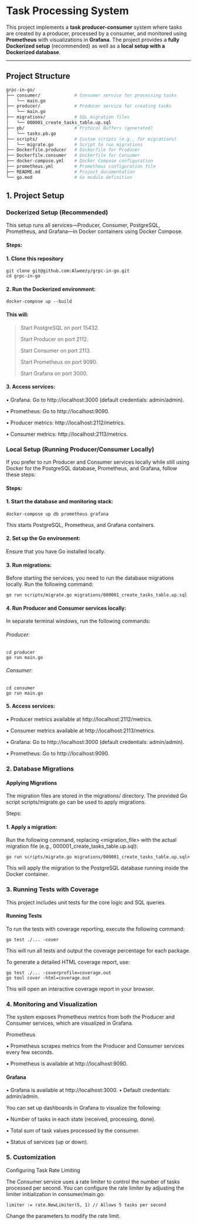 # Task Processing System

This project implements a **task producer-consumer** system where tasks are created by a producer, processed by a consumer, and monitored using **Prometheus** with visualizations in **Grafana**. The project provides a **fully Dockerized setup** (recommended) as well as a **local setup with a Dockerized database**.

---

## Project Structure

```bash
grpc-in-go/
├── consumer/             # Consumer service for processing tasks
│   └── main.go
├── producer/             # Producer service for creating tasks
│   └── main.go
├── migrations/           # SQL migration files
│   └── 000001_create_tasks_table.up.sql
├── pb/                   # Protocol Buffers (generated)
│   └── tasks.pb.go
├── scripts/              # Custom scripts (e.g., for migrations)
│   └── migrate.go        # Script to run migrations
├── Dockerfile.producer   # Dockerfile for Producer
├── Dockerfile.consumer   # Dockerfile for Consumer
├── docker-compose.yml    # Docker Compose configuration
├── prometheus.yml        # Prometheus configuration file
├── README.md             # Project documentation
└── go.mod                # Go module definition
```

## 1. Project Setup

### Dockerized Setup (Recommended)

This setup runs all services—Producer, Consumer, PostgreSQL, Prometheus, and Grafana—in Docker containers using Docker Compose.

#### Steps:
#### 1. Clone this repository
```
git clone git@github.com:Alweezy/grpc-in-go.git
cd grpc-in-go
```

#### 2.	Run the Dockerized environment:
```
docker-compose up --build
```
#### This will:
> Start PostgreSQL on port 15432.
> 
> Start Producer on port 2112.
> 
> Start Consumer on port 2113.
> 
> Start Prometheus on port 9090.
> 
> Start Grafana on port 3000.

#### 3.	Access services:
•	Grafana: Go to http://localhost:3000 (default credentials: admin/admin).

•	Prometheus: Go to http://localhost:9090.

•	Producer metrics: http://localhost:2112/metrics.

•	Consumer metrics: http://localhost:2113/metrics.


### Local Setup (Running Producer/Consumer Locally)

If you prefer to run Producer and Consumer services locally while still using Docker for the PostgreSQL database, Prometheus, and Grafana, follow these steps:

#### Steps:

#### 1.	Start the database and monitoring stack:

```
docker-compose up db prometheus grafana
```
This starts PostgreSQL, Prometheus, and Grafana containers.

#### 2.	Set up the Go environment:
Ensure that you have Go installed locally.
#### 3.	Run migrations:
Before starting the services, you need to run the database migrations locally. Run the following command:

```
go run scripts/migrate.go migrations/000001_create_tasks_table.up.sql
```
#### 4.	Run Producer and Consumer services locally:
In separate terminal windows, run the following commands:
###### Producer:

```
cd producer
go run main.go
```
###### Consumer:
```
cd consumer
go run main.go
```

#### 5.	Access services:
•	Producer metrics available at http://localhost:2112/metrics.

•	Consumer metrics available at http://localhost:2113/metrics.

•	Grafana: Go to http://localhost:3000 (default credentials: admin/admin).

•	Prometheus: Go to http://localhost:9090.

### 2. Database Migrations

#### Applying Migrations

The migration files are stored in the migrations/ directory. The provided Go script scripts/migrate.go can be used to apply migrations.

Steps:

#### 1.	Apply a migration:
Run the following command, replacing <migration_file> with the actual migration file (e.g., 000001_create_tasks_table.up.sql):

```
go run scripts/migrate.go migrations/000001_create_tasks_table.up.sql>
```
This will apply the migration to the PostgreSQL database running inside the Docker container.

### 3. Running Tests with Coverage

This project includes unit tests for the core logic and SQL queries.

#### Running Tests

To run the tests with coverage reporting, execute the following command:

```
go test ./... -cover
```
This will run all tests and output the coverage percentage for each package.

To generate a detailed HTML coverage report, use:

```
go test ./... -coverprofile=coverage.out
go tool cover -html=coverage.out
```

This will open an interactive coverage report in your browser.

### 4. Monitoring and Visualization

The system exposes Prometheus metrics from both the Producer and Consumer services, which are visualized in Grafana.

Prometheus

•	Prometheus scrapes metrics from the Producer and Consumer services every few seconds.

•	Prometheus is available at http://localhost:9090.

#### Grafana

•	Grafana is available at http://localhost:3000.
•	Default credentials: admin/admin.

You can set up dashboards in Grafana to visualize the following:

•	Number of tasks in each state (received, processing, done).

•	Total sum of task values processed by the consumer.

•	Status of services (up or down).

### 5. Customization

Configuring Task Rate Limiting

The Consumer service uses a rate limiter to control the number of tasks processed per second. You can configure the rate limiter by adjusting the limiter initialization in consumer/main.go:

```
limiter := rate.NewLimiter(5, 1) // Allows 5 tasks per second
```
Change the parameters to modify the rate limit.
